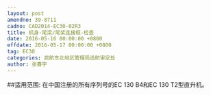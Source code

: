 ```yaml
---
layout: post
amendno: 39-8711
cadno: CAD2014-EC30-02R3
title: 机身-尾梁/尾桨连接框-检查
date: 2016-05-16 00:00:00 +0800
effdate: 2016-05-17 00:00:00 +0800
tag: EC30
categories: 民航东北地区管理局适航审定处
author: 张春宇
---
```


##适用范围:
在中国注册的所有序列号的EC 130 B4和EC 130 T2型直升机。

